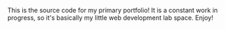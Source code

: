 This is the source code for my primary portfolio! It is a constant work in progress, so it's basically my little web development lab space. Enjoy!
